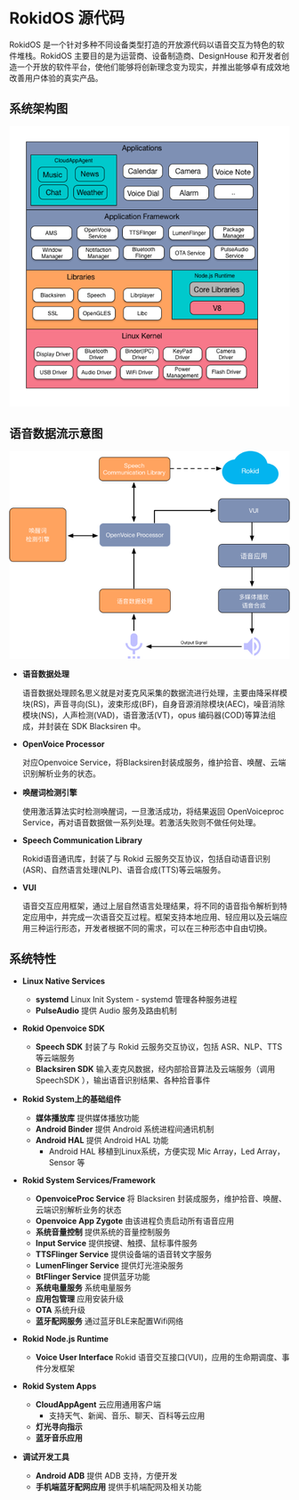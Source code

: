 # RokidOS 源代码 #

RokidOS 是一个针对多种不同设备类型打造的开放源代码以语音交互为特色的软件堆栈。RokidOS 主要目的是为运营商、设备制造商、DesignHouse 和开发者创造一个开放的软件平台，使他们能够将创新理念变为现实，并推出能够卓有成效地改善用户体验的真实产品。

## 系统架构图
![Rokid_Linux_Architecture](../../files/RokidOS_Architecture-1.png)

## 语音数据流示意图
![Rokid_Sdk_Architecture](../../files/Rokid_Sdk_Architecture.png)


* **语音数据处理**
    
    语音数据处理顾名思义就是对麦克风采集的数据流进行处理，主要由降采样模块(RS)，声音寻向(SL)，波束形成(BF)，自身音源消除模块(AEC)，噪音消除模块(NS)，人声检测(VAD)，语音激活(VT)，opus 编码器(COD)等算法组成，并封装在 SDK Blacksiren 中。

* **OpenVoice Processor**
   
    对应Openvoice Service，将Blacksiren封装成服务，维护拾音、唤醒、云端识别解析业务的状态。

* **唤醒词检测引擎**
    
    使用激活算法实时检测唤醒词，一旦激活成功，将结果返回 OpenVoiceproc Service，再对语音数据做一系列处理。若激活失败则不做任何处理。

* **Speech Communication Library**
    
    Rokid语音通讯库，封装了与 Rokid 云服务交互协议，包括自动语音识别(ASR)、自然语言处理(NLP)、语音合成(TTS)等云端服务。

* **VUI**
    
    语音交互应用框架，通过上层自然语言处理结果，将不同的语音指令解析到特定应用中，并完成一次语音交互过程。框架支持本地应用、轻应用以及云端应用三种运行形态，开发者根据不同的需求，可以在三种形态中自由切换。

## 系统特性
* **Linux Native Services**
	* **systemd** Linux Init System - systemd 管理各种服务进程
	* **PulseAudio** 提供 Audio 服务及路由机制

* **Rokid Openvoice SDK**
	* **Speech SDK** 封装了与 Rokid 云服务交互协议，包括 ASR、NLP、TTS 等云端服务
	* **Blacksiren SDK** 输入麦克风数据，经内部拾音算法及云端服务（调用 SpeechSDK ），输出语音识别结果、各种拾音事件

* **Rokid System上的基础组件**
	* **媒体播放库** 提供媒体播放功能
	* **Android Binder** 提供 Android 系统进程间通讯机制
	* **Android HAL** 提供 Android HAL 功能
		* Android HAL 移植到Linux系统，方便实现 Mic Array，Led Array，Sensor 等

* **Rokid System Services/Framework**
	* **OpenvoiceProc Service** 将 Blacksiren 封装成服务，维护拾音、唤醒、云端识别解析业务的状态
	* **Openvoice App Zygote** 由该进程负责启动所有语音应用
	* **系统音量控制** 提供系统的音量控制服务
	* **Input Service** 提供按键、触摸、鼠标事件服务
	* **TTSFlinger Service** 提供设备端的语音转文字服务
	* **LumenFlinger Service** 提供灯光渲染服务
	* **BtFlinger Service** 提供蓝牙功能
	* **系统电量服务** 系统电量服务
	* **应用包管理** 应用安装升级
	* **OTA** 系统升级
	* **蓝牙配网服务** 通过蓝牙BLE来配置Wifi网络

* **Rokid Node.js Runtime**
	* **Voice User Interface** Rokid 语音交互接口(VUI)，应用的生命期调度、事件分发框架

* **Rokid System Apps**
	* **CloudAppAgent** 云应用通用客户端
		* 支持天气、新闻、音乐、聊天、百科等云应用
	* **灯光寻向指示**
	* **蓝牙音乐应用**

* **调试开发工具**
	* **Android ADB** 提供 ADB 支持，方便开发
	* **手机端蓝牙配网应用** 提供手机端配网及相关功能


